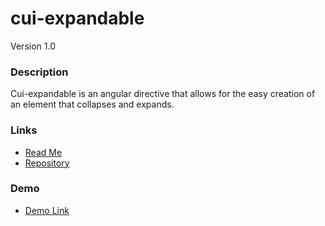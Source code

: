 # cui-expandable
Version 1.0

### Description
Cui-expandable is an angular directive that allows for the easy creation of an element that collapses and expands.

### Links
* [Read Me](https://github.com/covisint/cui-ng/tree/master/directives/cui-expandable)
* [Repository](https://github.com/covisint/cui-ng)

### Demo
* [Demo Link](http://cui.covisint.qa.thirdwavellc.com/cui-ng-0.0.1-SNAPSHOT/build/index.html#/cui-expandable)